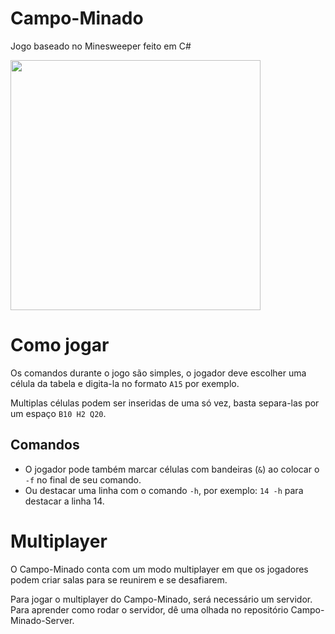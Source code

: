# Campo-Minado

Jogo baseado no Minesweeper feito em C#

<img width="400px" height="400px" src="https://user-images.githubusercontent.com/76886825/230950101-2ade9ee5-b0ed-41fa-b3de-7238ae8e4d3c.png">



# Como jogar
Os comandos durante o jogo são simples, o jogador deve escolher uma célula da tabela e digita-la no formato ```A15``` por exemplo.

Multiplas células podem ser inseridas de uma só vez, basta separa-las por um espaço ```B10 H2 Q20```.



## Comandos
* O jogador pode também marcar células com bandeiras (```&```) ao colocar o ```-f``` no final de seu comando.
* Ou destacar uma linha com o comando ```-h```, por exemplo: ```14 -h``` para destacar a linha 14.



# Multiplayer
O Campo-Minado conta com um modo multiplayer em que os jogadores podem criar salas para se reunirem e se desafiarem.

Para jogar o multiplayer do Campo-Minado, será necessário um servidor. Para aprender como rodar o servidor, dê uma olhada no repositório <a src="https://github.com/Rafael-Nunes-Silva/Campo-Minado-Server">Campo-Minado-Server</a>.
